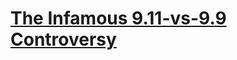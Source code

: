 # [The Infamous 9.11-vs-9.9 Controversy](https://community.openai.com/t/why-9-11-is-larger-than-9-9-incredible/869824)
